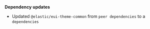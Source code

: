 **Dependency updates**

- Updated `@elastic/eui-theme-common` from `peer dependencies` to a `dependencies`
